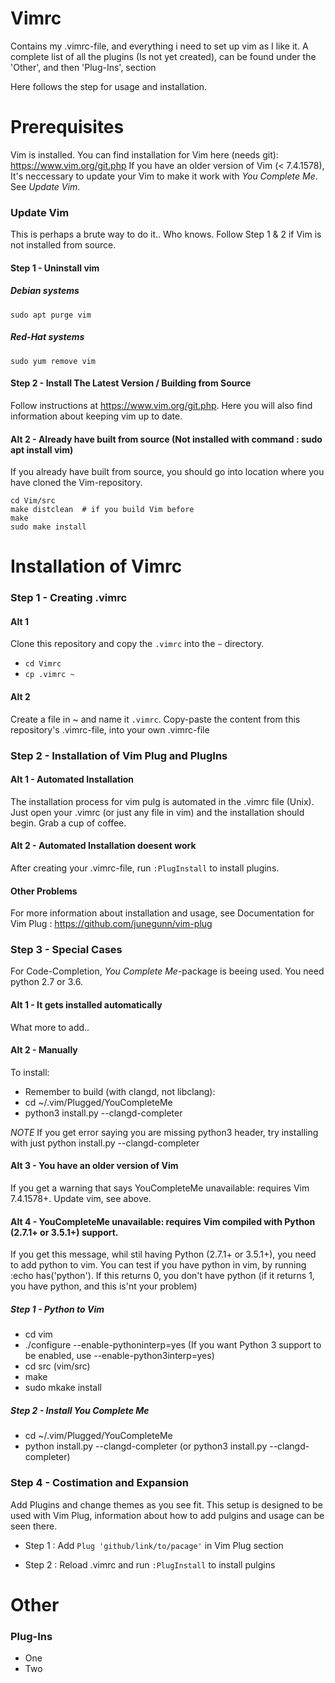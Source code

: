 # Vimrc

Contains my .vimrc-file, and everything i need to set up vim as I like it.
A complete list of all the plugins (Is not yet created), can be found under the 'Other', and then 'Plug-Ins', section

Here follows the step for usage and installation.

# Prerequisites
Vim is installed. You can find installation for Vim here (needs git): https://www.vim.org/git.php
If you have an older version of Vim (< 7.4.1578), It's neccessary to update your Vim to make it work with *You Complete Me*. See *Update Vim*.


### Update Vim
This is perhaps a brute way to do it.. Who knows.
Follow Step 1 & 2 if Vim is not installed from source.

#### Step 1 - Uninstall vim

##### Debian systems
``` sudo apt purge vim ```

##### Red-Hat systems
``` sudo yum remove vim ```

#### Step 2 - Install The Latest Version / Building from Source
Follow instructions at https://www.vim.org/git.php. Here you will also find information about keeping vim up to date.



#### Alt 2 - Already have built from source (Not installed with command : sudo apt install vim)
If you already have built from source, you should go into location where you have cloned the Vim-repository.

```
cd Vim/src
make distclean  # if you build Vim before
make
sudo make install
```

# Installation of Vimrc

### Step 1 - Creating .vimrc
#### Alt 1
Clone this repository and copy the ``` .vimrc ``` into the ``` ~ ``` directory.

- ``` cd Vimrc ```
- ``` cp .vimrc ~ ```


#### Alt 2
Create a file in ~ and name it ``` .vimrc ```. Copy-paste the content from this repository's .vimrc-file, into your own .vimrc-file


### Step 2 - Installation of Vim Plug and PlugIns

#### Alt 1 - Automated Installation
The installation process for vim pulg is automated in the .vimrc file (Unix). Just open your .vimrc (or just any file in vim) and the installation should begin. Grab a cup of coffee.

#### Alt 2 - Automated Installation doesent work
After creating your .vimrc-file, run  ``` :PlugInstall ``` to install plugins. 

#### Other Problems
For more information about installation and usage, see Documentation for Vim Plug : https://github.com/junegunn/vim-plug


### Step 3 - Special Cases
For Code-Completion, *You Complete Me*-package is beeing used. You need python 2.7 or 3.6.

#### Alt 1 - It gets installed automatically
What more to add..

#### Alt 2 - Manually

To install:

- Remember to build (with clangd, not libclang): 
- cd ~/.vim/Plugged/YouCompleteMe
- python3 install.py --clangd-completer

*NOTE* If you get error saying you are missing python3 header, try installing with just python install.py --clangd-completer

#### Alt 3 - You have an older version of Vim 
If you get a warning that says YouCompleteMe unavailable: requires Vim 7.4.1578+. Update vim, see above.

#### Alt 4 - YouCompleteMe unavailable: requires Vim compiled with Python (2.7.1+ or 3.5.1+) support.
If you get this message, whil stil having Python (2.7.1+ or 3.5.1+), you need to add python to vim.
You can test if you have python in vim, by running :echo has('python'). If this returns 0, you don't have python (if it returns 1, you have python, and this is'nt your problem)

##### Step 1 - Python to Vim
- cd vim
- ./configure --enable-pythoninterp=yes (If you want Python 3 support to be enabled, use --enable-python3interp=yes)
- cd src (vim/src)
- make
- sudo mkake install

##### Step 2 - Install *You Complete Me*
- cd ~/.vim/Plugged/YouCompleteMe
- python install.py --clangd-completer (or python3 install.py --clangd-completer)

### Step 4 - Costimation and Expansion
Add Plugins and change themes as you see fit. This setup is designed to be used with Vim Plug, information about how to add pulgins and usage can be seen there. 

- Step 1 : Add ``` Plug 'github/link/to/pacage' ``` in Vim Plug section

- Step 2 : Reload .vimrc and run ``` :PlugInstall ``` to install pulgins


# Other


### Plug-Ins
- One
- Two
